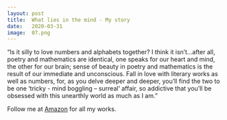 ```yaml
---
layout: post
title:  What lies in the mind - My story
date:   2020-03-31
image:  07.png
---
```


 “Is it silly to love numbers and alphabets together? I think it isn’t…after all, poetry and mathematics are identical, one speaks for our heart and mind, the other for our brain; sense of beauty in poetry and mathematics is the result of our immediate and unconscious.
Fall in love with literary works as well as numbers, for, as you delve deeper and deeper, you’ll find the two to be one ‘tricky - mind boggling – surreal‘ affair, so addictive that you’ll be obsessed with this unearthly world as much as I am.”

Follow me at [Amazon](https://www.amazon.com/Srijit-Mondal/e/B07DMQN5YD) for all my works.
